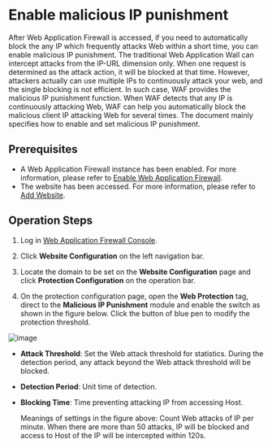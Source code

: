 # Enable malicious IP punishment

After Web Application Firewall is accessed, if you need to automatically block the any IP which frequently attacks Web within a short time, you can enable malicious IP punishment. The traditional Web Application Wall can intercept attacks from the IP-URL dimension only. When one request is determined as the attack action, it will be blocked at that time. However, attackers actually can use multiple IPs to continuously attack your web, and the single blocking is not efficient. In such case, WAF provides the malicious IP punishment function. When WAF detects that any IP is continuously attacking Web, WAF can help you automatically block the malicious client IP attacking Web for several times. The document mainly specifies how to enable and set malicious IP punishment.


## Prerequisites

- A Web Application Firewall instance has been enabled. For more information, please refer to [Enable Web Application Firewall](https://docs.jdcloud.com/en/web-application-firewall/purchase-process).
- The website has been accessed. For more information, please refer to [Add Website](https://docs.jdcloud.com/en/web-application-firewall/step-1).

## Operation Steps

1. Log in [Web Application Firewall Console](https://cloudwaf-console.jdcloud.com/overview/business).

2. Click **Website Configuration** on the left navigation bar.

3. Locate the domain to be set on the **Website Configuration** page and click **Protection Configuration** on the operation bar.

4. On the protection configuration page, open the **Web Protection** tag, direct to the **Malicious IP Punishment** module and enable the switch as shown in the figure below. Click the button of blue pen to modify the protection threshold.

![image](../../../../../image/WAF/protect-configure/55.Evil-IP-Punishment.png)

- **Attack Threshold**: Set the Web attack threshold for statistics. During the detection period, any attack beyond the Web attack threshold will be blocked.

- **Detection Period**: Unit time of detection.

- **Blocking Time**: Time preventing attacking IP from accessing Host.

  Meanings of settings in the figure above: Count Web attacks of IP per minute. When there are more than 50 attacks, IP will be blocked and access to Host of the IP will be intercepted within 120s.


